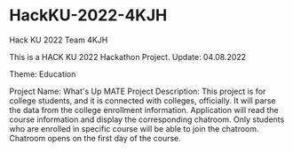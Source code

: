 # HackKU-2022-4KJH
 Hack KU 2022 Team 4KJH

This is a HACK KU 2022 Hackathon Project.
Update: 04.08.2022

Theme: Education

Project Name: What's Up MATE
Project Description: This project is for college students, and it is connected with colleges, officially. It will parse the data from
the college enrollment information. Application will read the course information and display the corresponding chatroom. 
Only students who are enrolled in specific course will be able to join the chatroom. Chatroom opens on the first day of the course.
